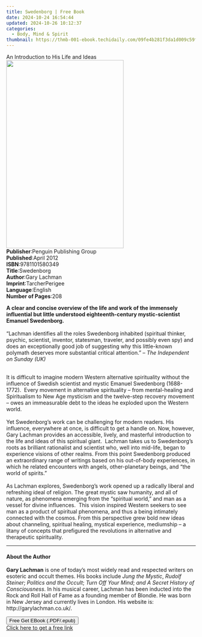 ```yaml
---
title: Swedenborg | Free Book
date: 2024-10-24 16:54:44
updated: 2024-10-26 10:12:37
categories:
  - Body, Mind & Spirit
thumbnail: https://thmb-001-ebook.techidaily.com/09fe4b281f3da1d009c59f012db75d61102cbe32946b86dd01595d2324f85aac.jpg
---
```

<main id="book-container">
  <div class="flex flex-col">
    <div class="book-brief flex-1 py-6 px-4 sm:p-6 md:py-10 md:px-8">
      <!-- brief-->
      <div class="book-brief-main">An Introduction to His Life and Ideas</div>
    </div>
    <div
      class="book-meta-info flex-1 grid gap-4 col-start-1 col-end-3 row-start-1 sm:mb-6 sm:grid-cols-4 lg:gap-6 lg:col-start-2 lg:row-end-6 lg:row-span-6 lg:mb-0"
    >
      <div
        class="book-meta-info-left place-content-center mt-4 p-4 text-sm leading-6 col-start-2 col-span-2 dark:text-slate-400"
      >
        <img
          class="w-full h-500 object-cover rounded-lg sm:h-255 sm:col-span-2 lg:col-span-full"
          src="https://img-001-ebook.techidaily.com/40df0f5729697f1e563207c32e039fe1738de46b5d6112e125059acfac616090.jpg"
          alt=""
          width="312"
          height="500"
        />
      </div>
      <div
        class="book-meta-info-right mt-2 col-start-1 row-start-2 col-span-3 self-center"
      >
        <!-- meta data  -->
        <div class="flex flex-col px-4 md:px-8">
          <div class="flex-1">
            <strong>Publisher</strong>:<span class="px-2"
              >Penguin Publishing Group</span
            >
          </div>
          <div class="flex-1">
            <strong>Published</strong>:<span class="px-2">April 2012</span>
          </div>
          <div class="flex-1">
            <strong>ISBN</strong>:<span class="px-2">9781101580349</span>
          </div>
          <div class="flex-1">
            <strong>Title</strong>:<span class="px-2">Swedenborg</span>
          </div>
          <div class="flex-1">
            <strong>Author</strong>:<span class="px-2">Gary Lachman</span>
          </div>
          <div class="flex-1">
            <strong>Imprint</strong>:<span class="px-2">TarcherPerigee</span>
          </div>
          <div class="flex-1">
            <strong>Language</strong>:<span class="px-2">English</span>
          </div>
          <div class="flex-1">
            <strong>Number of Pages</strong>:<span class="px-2">208</span>
          </div>
        </div>
      </div>
    </div>
    <div class="book-description flex-1 py-6 px-4 sm:p-6 md:py-10 md:px-8">
      <div class="book-description-main">
        <div accordion-content="" id="description">
          <p>
            <b
              >A clear and concise overview of the life and work of the
              immensely influential but little understood eighteenth-century
              mystic-scientist Emanuel Swedenborg.</b
            ><br /><br />“Lachman identifies all the roles Swedenborg inhabited
            (spiritual thinker, psychic, scientist, inventor, statesman,
            traveler, and possibly even spy) and does an exceptionally good job
            of suggesting why this little-known polymath deserves more
            substantial critical attention.”&nbsp;–
            <i>The Independent on Sunday (UK)</i>
          </p>
          <br />It is difficult to imagine modern Western alternative
          spirituality without the influence of Swedish scientist and mystic
          Emanuel Swedenborg (1688-1772).&nbsp; Every movement in alternative
          spirituality – from mental-healing and Spiritualism to New Age
          mysticism and the twelve-step recovery movement – owes an immeasurable
          debt to the ideas he exploded upon the Western world. <br /><br />Yet
          Swedenborg’s work can be challenging for modern readers. His
          influence, everywhere at once, is difficult to get a handle
          on.&nbsp;Now, however, Gary Lachman provides an accessible, lively,
          and masterful introduction to the life and ideas of this spiritual
          giant. &nbsp;Lachman takes us to Swedenborg’s roots as brilliant
          rationalist and scientist who, well into mid-life, began to experience
          visions of other realms. From this point Swedenborg produced an
          extraordinary range of writings based on his out-of-body experiences,
          in which he related encounters with angels, other-planetary beings,
          and “the world of spirits.” <br /><br />As Lachman explores,
          Swedenborg’s work opened up a radically liberal and refreshing ideal
          of religion. The great mystic saw humanity, and all of nature, as
          phenomena emerging from the “spiritual world,” and man as a vessel for
          divine influences. &nbsp;This vision inspired Western seekers to see
          man as a product of spiritual phenomena, and thus a being intimately
          connected with the cosmos. From this perspective grew bold new ideas
          about channeling, spiritual healing, mystical experience, mediumship –
          a litany of concepts that prefigured the revolutions in alternative
          and therapeutic spirituality.
        </div>
        <div class="accordion-fader"></div>
      </div>
    </div>
    <div class="book-excerpts flex-1 py-6 px-4 sm:p-6 md:py-10 md:px-8">
      <!-- excerpts-->
      <div class="book-excerpts-main">
        <hr />
        <h4 class="placeholder placeholder-heading">
          <span>About the Author</span>
        </h4>
        <p>
          <b>Gary Lachman</b> is one of today’s most widely read and respected
          writers on esoteric and occult themes. His books include
          <i>Jung the Mystic</i>, <i>Rudolf Steiner</i>;
          <i>Politics and the Occult</i>; <i>Turn Off Your Mind</i>;
          <i>and A Secret History of Consciousness</i>. In his musical career,
          Lachman has been inducted into the Rock and Roll Hall of Fame as a
          founding member of Blondie. He was born in New Jersey and currently
          lives in London. His website is: http://garylachman.co.uk/.
        </p>
      </div>
    </div>
    <div
      class="book-about-author flex-1 py-6 px-4 sm:p-6 md:py-10 md:px-8"
    ></div>
    <div class="book-free-get flex-1 py-6 px-4 sm:p-6 md:py-10 md:px-8">
      <button
        id="btn-free-get"
        class="bg-blue-500 hover:bg-blue-700 text-white font-bold py-2 px-4 rounded"
      >
        Free Get EBook (.PDF/.epub)
      </button>
      <div id="countdown-display" class="px-2 text-lg mt-2"></div>
      <a
        id="free-link"
        class="hidden bg-blue-500 hover:bg-blue-700 text-white font-bold py-2 px-4 rounded"
        href="https://www.ebooks.com/en-us/book/849071/swedenborg/gary-lachman/"
        target="_blank"
        >Click here to get a free link</a
      >
    </div>
    <script>
      let countdownTime = 0;
      let countdownInterval = null;
      document
        .getElementById('btn-free-get')
        .addEventListener('click', startCountdown);
      function startCountdown() {
        countdownTime = new Date().getTime() + 60000 * 3;
        countdownInterval = setInterval(updateCountdown, 1000);
        document.getElementById('btn-free-get').disabled = true;
        document
          .getElementById('btn-free-get')
          .classList.add('bg-gray-500', 'cursor-not-allowed');
      }
      function updateCountdown() {
        let currentTime = new Date().getTime();
        let timeLeft = countdownTime - currentTime;
        let secondsLeft = Math.floor(timeLeft / 1000);
        document.getElementById('countdown-display').innerHTML =
          `Remaining time: ${secondsLeft} seconds.`;
        if (secondsLeft <= 0) {
          clearInterval(countdownInterval);
          document.getElementById('btn-free-get').classList.add('hidden');
          document.getElementById('free-link').classList.remove('hidden');
          document.getElementById('countdown-display').innerHTML = '';
        }
      }
    </script>
  </div>
</main>
